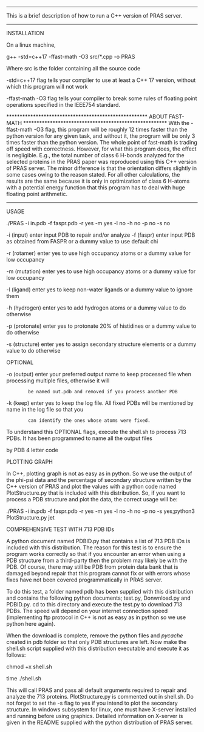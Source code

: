 ***************************************************************************************************************************
This is a brief description of how to run a C++ version of PRAS server. 
***************************************************************************************************************************
INSTALLATION

On a linux machine,

g++ -std=c++17 -ffast-math -O3 src/*.cpp -o PRAS

Where src is the folder containing all the source code

-std=c++17 flag tells your compiler to use at least a C++ 17 version, without which this program will not work

-ffast-math -O3 flag tells your compiler to break some rules of floating point operations specified in the IEEE754 standard. 

***************************************************** ABOUT FAST-MATH ******************************************************
With the -ffast-math -O3 flag, this program will be roughly 12 times faster than the python version for any given task,
and without it, the program will be only 3 times faster than the python version. The whole point of fast-math is trading 
off speed with correctness. However, for what this program does, the effect is negligible. E.g., the total number of 
class 6 H-bonds analyzed for the selected proteins in the PRAS paper was reproduced using this C++ version of PRAS server. 
The minor difference is that the orientation differs slightly in some cases owing to the reason stated. For all other 
calculations, the results are the same because it is only in optimization of class 6 H-atoms with a potential energy 
function that this program has to deal with huge floating point arithmetic.
****************************************************************************************************************************

USAGE

./PRAS -i in.pdb -f faspr.pdb -r yes -m yes -l no -h no -p no -s no

-i (input)     enter input PDB to repair and/or analyze
-f (faspr)     enter input PDB as obtained from FASPR or a dummy value to use default chi

-r (rotamer)   enter yes to use high occupancy atoms or a dummy value for low occupancy

-m (mutation)  enter yes to use high occupancy atoms or a dummy value for low occupancy

-l (ligand)    enter yes to keep non-water ligands or a dummy value to ignore them

-h (hydrogen)  enter yes to add hydrogen atoms or a dummy value to do otherwise

-p (protonate) enter yes to protonate 20% of histidines or a dummy value to do otherwise

-s (structure) enter yes to assign secondary structure elements or a dummy value to do otherwise

OPTIONAL

-o (output) enter your preferred output name to keep processed file when processing multiple files, otherwise it will 

            be named out.pdb and removed if you process another PDB
            
-k (keep)   enter yes to keep the log file. All fixed PDBs will be mentioned by name in the log file so that you 

            can identify the ones whose atoms were fixed.  

To understand this OPTIONAL flags, execute the shell.sh to process 713 PDBs. It has been programmed to name all the output files

by PDB 4 letter code

PLOTTING GRAPH

In C++, plotting graph is not as easy as in python. So we use the output of the phi-psi data and the percentage of secondary 
structure written by the C++ version of PRAS and plot the values with a python code named PlotStructure.py that is included 
with this distribution. So, if you want to process a PDB structure and plot the data, the correct usage will be:

./PRAS -i in.pdb -f faspr.pdb -r yes -m yes -l no -h no -p no -s yes;python3 PlotStructure.py jet
 

COMPREHENSIVE TEST WITH 713 PDB IDs

A python document named PDBID.py that contains a list of 713 PDB IDs is included with this distribution. The reason for this
test is to ensure the program works correctly so that if you encounter an error when using a PDB structure from a third-party
then the problem may likely be with the PDB. Of course, there may still be PDB from protein data bank that is damaged beyond
repair that this program cannot fix or with errors whose fixes have not been covered programmatically in PRAS server. 

To do this test, a folder named pdb has been supplied with this distribution and contains the following python documents; 
test.py, Donwnload.py and PDBID.py. cd to this directory and execute the test.py to download 713 PDBs. The speed will depend on
your internet connection speed (implementing ftp protocol in C++ is not as easy as in python so we use python here again).   

When the download is complete, remove the python files and _pycache_ created in pdb folder so that only PDB structures are left.
Now make the shell.sh script supplied with this distribution executable and execute it as follows:

chmod +x shell.sh

time ./shell.sh

This will call PRAS and pass all default arguments required to repair and analyze the 713 proteins. PlotStructure.py is 
commented out in shell.sh. Do not forget to set the -s flag to yes if you intend to plot the secondary structure.
In windows subsystem for linux, one must have X-server installed and running before using graphics. 
Detailed information on X-server is given in the README supplied with the python distribution of PRAS server.

